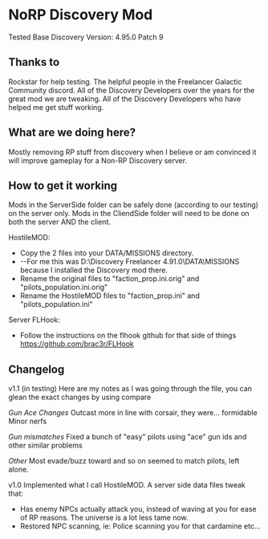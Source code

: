 NoRP Discovery Mod
=============
Tested Base Discovery Version: 4.95.0 Patch 9


Thanks to
-------

Rockstar for help testing.
The helpful people in the Freelancer Galactic Community discord.
All of the Discovery Developers over the years for the great mod we are tweaking.
All of the Discovery Developers who have helped me get stuff working.


What are we doing here?
-------
Mostly removing RP stuff from discovery when I believe or am convinced it will improve gameplay for a Non-RP Discovery server.


How to get it working
-------
Mods in the ServerSide folder can be safely done (according to our testing) on the server only.
Mods in the CliendSide folder will need to be done on both the server AND the client.

HostileMOD:
- Copy the 2 files into your DATA/MISSIONS directory. 
- --For me this was D:\Discovery Freelancer 4.91.0\DATA\MISSIONS because I installed the Discovery mod there.
- Rename the original files to "faction_prop.ini.orig" and "pilots_population.ini.orig"
- Rename the HostileMOD files to "faction_prop.ini" and "pilots_population.ini"

Server FLHook:
- Follow the instructions on the flhook github for that side of things https://github.com/brac3r/FLHook


Changelog
-------

v1.1 (in testing)
Here are my notes as I was going through the file, you can glean the exact changes by using compare

*Gun Ace Changes*
Outcast more in line with corsair, they were... formidable
Minor nerfs

*Gun mismatches*
Fixed a bunch of "easy" pilots using "ace" gun ids and other similar problems

*Other*
Most evade/buzz toward and so on seemed to match pilots, left alone.

v1.0
Implemented what I call HostileMOD. A server side data files tweak that:
- Has enemy NPCs actually attack you, instead of waving at you for ease of RP reasons. The universe is a lot less tame now.
- Restored NPC scanning, ie: Police scanning you for that cardamine etc...